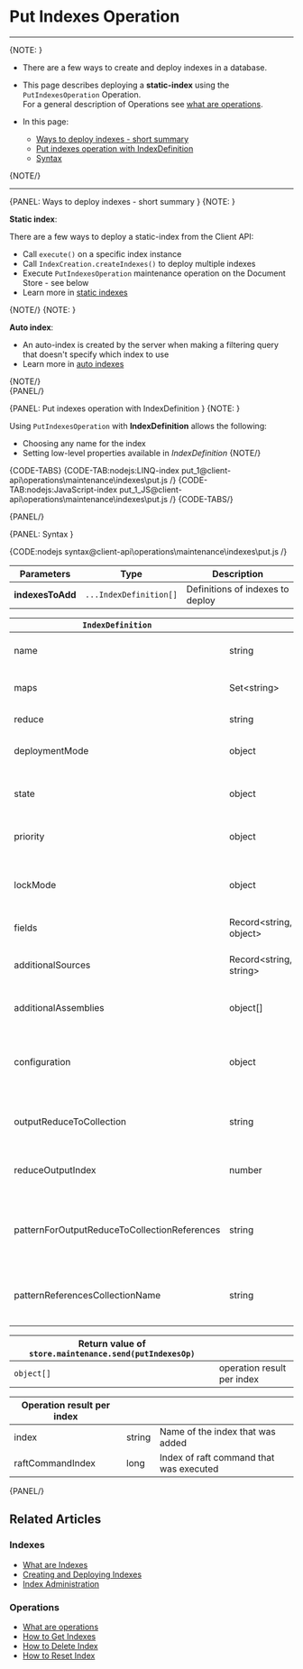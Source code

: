 # Put Indexes Operation

 ---

{NOTE: }

* There are a few ways to create and deploy indexes in a database.  

* This page describes deploying a **static-index** using the `PutIndexesOperation` Operation.  
  For a general description of Operations see [what are operations](../../../../client-api/operations/what-are-operations).  

* In this page:
    * [Ways to deploy indexes - short summary](../../../../client-api/operations/maintenance/indexes/put-indexes#ways-to-deploy-indexes---short-summary)
    * [Put indexes operation with IndexDefinition](../../../../client-api/operations/maintenance/indexes/put-indexes#put-indexes-operation-with-indexdefinition)
    * [Syntax](../../../../client-api/operations/maintenance/indexes/put-indexes#syntax)

{NOTE/}

---

{PANEL: Ways to deploy indexes - short summary }
{NOTE: }

**Static index**:

There are a few ways to deploy a static-index from the Client API:  

  * Call `execute()` on a specific index instance
  * Call `IndexCreation.createIndexes()` to deploy multiple indexes
  * Execute `PutIndexesOperation` maintenance operation on the Document Store - see below
  * Learn more in [static indexes](../../../../indexes/creating-and-deploying#static-indexes)

{NOTE/}
{NOTE: }

**Auto index**:  

  * An auto-index is created by the server when making a filtering query that doesn't specify which index to use
  * Learn more in [auto indexes](../../../../indexes/creating-and-deploying#auto-indexes)

{NOTE/}  
{PANEL/}

{PANEL: Put indexes operation with IndexDefinition }
{NOTE: }

Using `PutIndexesOperation` with **IndexDefinition** allows the following:  

  * Choosing any name for the index
  * Setting low-level properties available in _IndexDefinition_
{NOTE/}

{CODE-TABS}
{CODE-TAB:nodejs:LINQ-index put_1@client-api\operations\maintenance\indexes\put.js /}
{CODE-TAB:nodejs:JavaScript-index put_1_JS@client-api\operations\maintenance\indexes\put.js /}
{CODE-TABS/}

{PANEL/}

{PANEL: Syntax }

{CODE:nodejs syntax@client-api\operations\maintenance\indexes\put.js /}

| Parameters | Type | Description |
| - |- | - |
| **indexesToAdd** | `...IndexDefinition[]` | Definitions of indexes to deploy |

<a id="indexDefinition" />

| `IndexDefinition` | | |
| - | - | - |
| name | string | Name of the index, a unique identifier |
| maps | Set&lt;string&gt; | All the map functions for the index |
| reduce | string | The index reduce function |
| deploymentMode | object | Deployment mode<br>(Parallel, Rolling) |
| state | object | State of index<br>(Normal, Disabled, Idle, Error) |
| priority | object | Priority of index<br>(Low, Normal, High) |
| lockMode | object | Lock mode of index<br>(Unlock, LockedIgnore, LockedError) |
| fields | Record&lt;string, object&gt; | _IndexFieldOptions_ per index field |
| additionalSources | Record&lt;string, string&gt; | Additional code files to be compiled with this index |
| additionalAssemblies | object[] | Additional assemblies that are referenced |
| configuration | object | Can override [indexing configuration](../../../../server/configuration/indexing-configuration) by setting this Record&lt;string, string&gt; |
| outputReduceToCollection | string | A collection name for saving the reduce results as documents |
| reduceOutputIndex | number | This number will be part of the reduce results documents IDs |
| patternForOutputReduceToCollectionReferences | string | Pattern for documents IDs which reference IDs of reduce results documents |
| patternReferencesCollectionName | string | A collection name for the reference documents created based on provided pattern |

| Return value of `store.maintenance.send(putIndexesOp)` | |
| - | - |
| `object[]` | operation result per index |

| Operation result per index | | |
| - | - | - |
| index | string | Name of the index that was added |
| raftCommandIndex | long | Index of raft command that was executed |

{PANEL/}

## Related Articles

### Indexes

- [What are Indexes](../../../../indexes/what-are-indexes)
- [Creating and Deploying Indexes](../../../../indexes/creating-and-deploying)
- [Index Administration](../../../../indexes/index-administration)

### Operations

- [What are operations](../../../../client-api/operations/what-are-operations)
- [How to Get Indexes](../../../../client-api/operations/maintenance/indexes/get-indexes)
- [How to Delete Index](../../../../client-api/operations/maintenance/indexes/delete-index)
- [How to Reset Index](../../../../client-api/operations/maintenance/indexes/reset-index)
